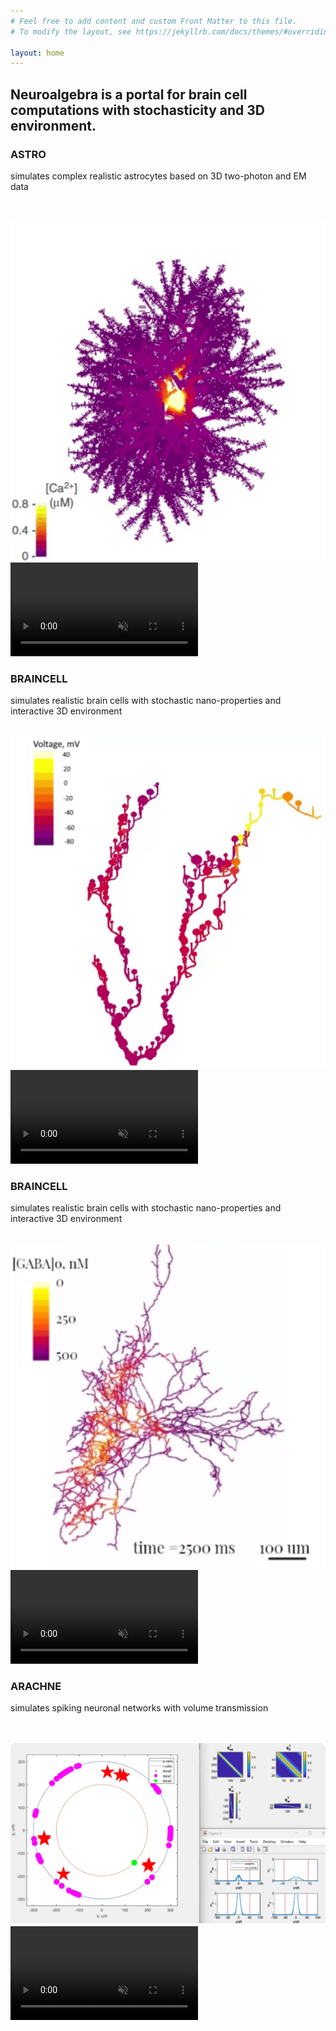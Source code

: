 ```yaml
---
# Feel free to add content and custom Front Matter to this file.
# To modify the layout, see https://jekyllrb.com/docs/themes/#overriding-theme-defaults

layout: home
---
```


<h2>Neuroalgebra is a portal for brain cell computations with stochasticity and 3D environment.</h2>

<!-- Container for all three tools with videos -->
<div class="tools-container">

  <!-- ASTRO -->
  <div class="video-container" onclick="location.href='{% link astro.md %}'">
    <div class="video-text">
      <p><strong><h3>ASTRO</h3></strong> simulates complex realistic astrocytes based on 3D two-photon and EM data</p>
    </div><br><br>
    <img class="video-fallback1" src="assets/Astro.png" alt="ASTRO simulation preview">
    <video id="myVideo1" loop autoplay muted playsinline>
      <source src="assets/Astro.mp4" type="video/mp4">
    </video>
  </div>

  <!-- BRAINCELL-1: SPINE -->
  <div class="video-container" onclick="location.href='{% link braincell.md %}'">
    <div class="video-text">
      <p><strong><h3>BRAINCELL</h3></strong> simulates realistic brain cells with 
      stochastic nano-properties and interactive 3D environment</p>
    </div><br>
    <img class="video-fallback2" src="assets/BrainCellSpine.png" alt="BRAINCELL simulation preview">
    <video id="myVideo2" loop autoplay muted playsinline>
      <source src="assets/BrainCellSpine.mp4" type="video/mp4">
    </video>
  </div>

  <!-- BRAINCELL-2: GABA -->
  <div class="video-container" onclick="location.href='{% link braincell.md %}'">
    <div class="video-text">
      <p><strong><h3>BRAINCELL</h3></strong> simulates realistic brain cells with 
      stochastic nano-properties and interactive 3D environment</p>
    </div><br>
    <img class="video-fallback3" src="assets/BrainCellGaba.png" alt="BRAINCELL simulation preview">
    <video id="myVideo3" loop autoplay muted playsinline>
      <source src="assets/BrainCellGaba.mp4" type="video/mp4">
    </video>
  </div>

  <!-- ARACHNE -->
  <div class="video-container" onclick="location.href='{% link arachne.md %}'">
    <div class="video-text">
      <p><strong><h3>ARACHNE</h3></strong> simulates spiking neuronal networks with volume transmission</p><br><br>
    </div>
    <img class="video-fallback4" src="assets/Arachne.png" alt="ARACHNE simulation preview">
    <video id="myVideo4" loop autoplay muted playsinline>
      <source src="assets/Arachne.mp4" type="video/mp4">
    </video>
  </div>
</div>

<script>
  function loadVideo(videoID, fallbackID, mp4Name) {
    const video = document.getElementById(videoID);
    video.style.display = "none";

    const nav = navigator.connection;
    const navApiAvailable = (nav !== undefined);
    const isWifiOrEthernet = navApiAvailable && (nav.type === "wifi" || nav.type === "ethernet" );
    const downlinkSufficient = navApiAvailable && nav.downlink > 5;
    const grabMP4 = (!navApiAvailable || isWifiOrEthernet || downlinkSufficient);

    if (grabMP4) {
      const cacheBuster = Date.now();
      fetch(`${mp4Name}?cache=${cacheBuster}`) //to debug without caching videos
//      fetch(`${mp4Name}`)
        .then(response => {
            if (response.status === 304) { // Resource not modified, use the cached version
                return null;
            } else if (!response.ok) {
                throw new Error(`Error: ${response.status} - ${response.statusText}`);
            }
            return response.blob();
        })
        .then(blob => {
           if (blob !== null) {
             video.src = URL.createObjectURL(blob);
             video.addEventListener('loadeddata', () => {
               // Video has loaded successfully, remove fallback PNG
               const fallbackElement = document.querySelector(`.${fallbackID}`);
               if (fallbackElement) { fallbackElement.remove(); }  //to avoid removing twice
               video.style.display = "block";
               video.play();
             });
           }
        })
    }
  }

  document.addEventListener("DOMContentLoaded", function() {
    // Call the function for each video
    loadVideo("myVideo1", "video-fallback1", "assets/Astro.mp4");
    loadVideo("myVideo2", "video-fallback2", "assets/BrainCellSpine.mp4");
    loadVideo("myVideo4", "video-fallback4", "assets/Arachne.mp4");
    loadVideo("myVideo3", "video-fallback3", "assets/BrainCellGaba.mp4");

/*
    //we rotate BrainCell videos as there are two of them
    const videoPlayer = document.getElementById('myVideo2');
    const sources = ['assets/BrainCellSpine.mp4', 'assets/BrainCellGaba.mp4'];
    var i = 0;

    videoPlayer.addEventListener('timeupdate', function() {
      if (videoPlayer.currentTime > videoPlayer.duration * 0.98) {  //switch at the end of video
        i = (i + 1) % sources.length;
        loadVideo("myVideo2", "video-fallback2", sources[i]);
      }
    });
*/
  });

</script>
